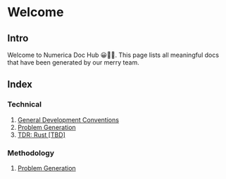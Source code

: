# Welcome
## Intro
Welcome to Numerica Doc Hub 😀👋🏻. This page lists all meaningful docs that have been generated by our merry team.
## Index
### Technical
1. [General Development Conventions](1.%20General%20Conventions.md)
2. [Problem Generation](2.%20Problem%20Generation.md)
3. [TDR: Rust [TBD]](3.%20Rust.md)
### Methodology
1. [Problem Generation](2.%20Problem%20Generation.md)